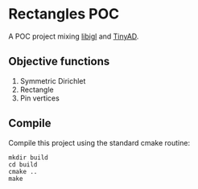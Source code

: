 # Rectangles POC
A POC project mixing [libigl](https://github.com/libigl/libigl/) and
[TinyAD](https://github.com/patr-schm/TinyAD).

## Objective functions
1. Symmetric Dirichlet
2. Rectangle
3. Pin vertices

## Compile

Compile this project using the standard cmake routine:

    mkdir build
    cd build
    cmake ..
    make
